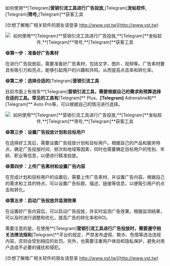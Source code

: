 如何使用**[Telegram]**营销引流工具进行广告投放,**[Telegram]**发帖软件,**[Telegram]**筛号,**[Telegram]**获客工具

[😍想了解推广相关软件的朋友请登录 http://www.vst.tw](http://www.vst.tw)

 <center><img src="https://vst.tw/MP4/tuiguang/png/0.png" alt="如何使用**[Telegram]**营销引流工具进行广告投放,**[Telegram]**发帖软件,**[Telegram]**筛号,**[Telegram]**获客工具"></center>

**😄第一步：准备好广告素材**

在进行广告投放前，需要准备好广告素材，包括文字、图片、视频等。广告素材要具有吸引力和亮点，能够引起用户的兴趣和共鸣，从而提高点击率和转化率。

**😄第二步：选择合适的**[Telegram]**营销引流工具**

目前市面上有很多**[Telegram]**营销引流工具，需要根据自己的需求和预算选择合适的工具。常见的工具有**[Telegram]** Plus、**[Telegram]** Adrenaline和**[Telegram]** Auto Pro等，可以根据自己的情况进行选择。

 <center><img src="https://vst.tw/MP4/tuiguang/png/6.png" alt="如何使用**[Telegram]**营销引流工具进行广告投放,**[Telegram]**发帖软件,**[Telegram]**筛号,**[Telegram]**获客工具"></center>

**😄第三步：设置广告投放计划和目标用户**

在选择好工具后，需要设置广告投放计划和目标用户。根据自己的产品和服务特点，确定广告投放时间、频次和地域等因素，同时也需要确定目标用户的性别、年龄、职业等信息，以便进行精准投放。

**😄第四步：上传广告素材和设置广告内容**

在完成计划和目标用户的设置后，需要上传广告素材，并设置广告内容。根据自己的需求和工具的特点，可以设置广告标题、描述、链接等信息，以便吸引用户的点击和转化。

**😄第五步：启动广告投放并监测效果**

在设置好广告内容后，可以启动广告投放，并实时监测广告效果。根据监测结果，可以及时进行调整和优化，提高广告的转化率和ROI。

需要注意的是，在使用**[Telegram]**营销引流工具进行广告投放时，需要遵守相关法律法规和**[Telegram]**平台的规定，严禁发布虚假、欺诈、色情等违法违规内容，否则会受到相应的处罚。另外，也需要注重用户体验和隐私保护，避免对用户造成不必要的骚扰和侵犯。

[😍想了解推广相关软件的朋友请登录 http://www.vst.tw](http://www.vst.tw)




